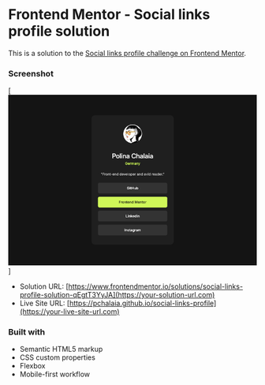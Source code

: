 # Frontend Mentor - Social links profile solution

This is a solution to the [Social links profile challenge on Frontend Mentor](https://www.frontendmentor.io/challenges/social-links-profile-UG32l9m6dQ). 



### Screenshot

[![./screenshot.jpg](https://github.com/pchalaia/social-links-profile/blob/main/assets/images/screenshot.jpg)]

- Solution URL: [https://www.frontendmentor.io/solutions/social-links-profile-solution-qEgtT3YyJA](https://your-solution-url.com)
- Live Site URL: [https://pchalaia.github.io/social-links-profile](https://your-live-site-url.com)


### Built with

- Semantic HTML5 markup
- CSS custom properties
- Flexbox
- Mobile-first workflow



